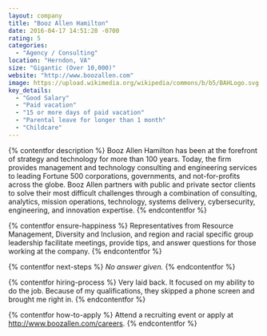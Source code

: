 ```yaml
---
layout: company
title: "Booz Allen Hamilton"
date: 2016-04-17 14:51:28 -0700
rating: 5
categories:
  - "Agency / Consulting"
location: "Herndon, VA"
size: "Gigantic (Over 10,000)"
website: "http://www.boozallen.com"
image: https://upload.wikimedia.org/wikipedia/commons/b/b5/BAHLogo.svg
key_details:
  - "Good Salary"
  - "Paid vacation"
  - "15 or more days of paid vacation"
  - "Parental leave for longer than 1 month"
  - "Childcare"
---
```


{% contentfor description %}
Booz Allen Hamilton has been at the forefront of strategy and technology for
more than 100 years. Today, the firm provides management and technology
consulting and engineering services to leading Fortune 500 corporations,
governments, and not-for-profits across the globe. Booz Allen partners with
public and private sector clients to solve their most difficult challenges
through a combination of consulting, analytics, mission operations,
technology, systems delivery, cybersecurity, engineering, and innovation
expertise.
{% endcontentfor %}

{% contentfor ensure-happiness %}
Representatives from Resource Management, Diversity and Inclusion, and region
and racial specific group leadership facilitate meetings, provide tips, and
answer questions for those working at the company.
{% endcontentfor %}

{% contentfor next-steps %}
_No answer given._
{% endcontentfor %}

{% contentfor hiring-process %}
Very laid back. It focused on my ability to do the job. Because of my
qualifications, they skipped a phone screen and brought me right in.
{% endcontentfor %}

{% contentfor how-to-apply %}
Attend a recruiting event or apply at http://www.boozallen.com/careers.
{% endcontentfor %}
